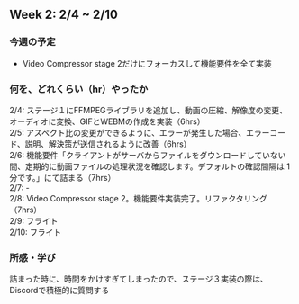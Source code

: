 ## Week 2: 2/4 ~ 2/10

### 今週の予定
- Video Compressor stage 2だけにフォーカスして機能要件を全て実装

### 何を、どれくらい（hr）やったか

2/4: ステージ１にFFMPEGライブラリを追加し、動画の圧縮、解像度の変更、オーディオに変換、GIFとWEBMの作成を実装（6hrs）
<br>
2/5: アスペクト比の変更ができるように、エラーが発生した場合、エラーコード、説明、解決策が送信されるように改善（6hrs）
<br>
2/6: 機能要件「クライアントがサーバからファイルをダウンロードしていない間、定期的に動画ファイルの処理状況を確認します。デフォルトの確認間隔は 1 分です。」にて詰まる（7hrs）
<br>
2/7: -
<br>
2/8: Video Compressor stage 2。機能要件実装完了。リファクタリング（7hrs）
<br>
2/9: フライト
<br>
2/10: フライト
<br>

### 所感・学び

詰まった時に、時間をかけすぎてしまったので、ステージ３実装の際は、Discordで積極的に質問する
